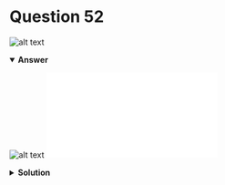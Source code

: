 # Question 52
![alt text](q52.png)

<details open>
<summary><b>Answer</b></summary>

![alt text](a52.svg)
![alt text](a52.py)
</details>

<details>
<summary><b>Solution</b></summary>

![alt text](s52.png)
</details>
